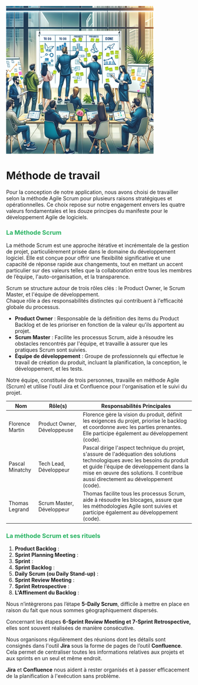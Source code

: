 <img src="../../doc/Assets/Images/Agile-Scrum-methodology.png" alt="Méthode Agile scrum" width="400">

# Méthode de travail

Pour la conception de notre application, nous avons choisi de travailler selon la méthode Agile Scrum pour plusieurs raisons stratégiques et opérationnelles. Ce choix repose sur notre engagement envers les quatre valeurs fondamentales et les douze principes du manifeste pour le développement Agile de logiciels.

### <span style="color: #26B260;">**La Méthode Scrum**</span>

La méthode Scrum est une approche itérative et incrémentale de la gestion de projet, particulièrement prisée dans le domaine du développement logiciel. Elle est conçue pour offrir une flexibilité significative et une capacité de réponse rapide aux changements, tout en mettant un accent particulier sur des valeurs telles que la collaboration entre tous les membres de l’équipe, l'auto-organisation, et la transparence.

Scrum se structure autour de trois rôles clés : le Product Owner, le Scrum Master, et l'équipe de développement.  
Chaque rôle a des responsabilités distinctes qui contribuent à l'efficacité globale du processus.

- **Product Owner** : Responsable de la définition des items du Product Backlog et de les prioriser en fonction de la valeur qu'ils apportent au projet.
- **Scrum Master** : Facilite les processus Scrum, aide à résoudre les obstacles rencontrés par l'équipe, et travaille à assurer que les pratiques Scrum sont suivies.
- **Équipe de développement** : Groupe de professionnels qui effectue le travail de création du produit, incluant la planification, la conception, le développement, et les tests.

Notre équipe, constituée de trois personnes, travaille en méthode Agile (Scrum) et utilise l'outil Jira et Confluence pour l'organisation et le suivi du projet.

| Nom             | Rôle(s)                     | Responsabilités Principales                                                                                                                                                                                                                                   |
| --------------- | --------------------------- | ------------------------------------------------------------------------------------------------------------------------------------------------------------------------------------------------------------------------------------------------------------- |
| Florence Martin | Product Owner, Développeuse | Florence gère la vision du produit, définit les exigences du projet, priorise le backlog et coordonne avec les parties prenantes. Elle participe également au développement (code).                                                                           |
| Pascal Minatchy | Tech Lead, Développeur      | Pascal dirige l'aspect technique du projet, s'assure de l'adéquation des solutions technologiques avec les besoins du produit et guide l'équipe de développement dans la mise en œuvre des solutions. Il contribue aussi directement au développement (code). |
| Thomas Legrand  | Scrum Master, Développeur   | Thomas facilite tous les processus Scrum, aide à résoudre les blocages, assure que les méthodologies Agile sont suivies et participe également au développement (code).                                                                                       |

### <span style="color: #26B260;">**La méthode Scrum et ses rituels**</span>

1. **Product Backlog** :
2. **Sprint Planning Meeting** :
3. **Sprint** :
4. **Sprint Backlog** :
5. **Daily Scrum (ou Daily Stand-up)** :
6. **Sprint Review Meeting** :
7. **Sprint Retrospective** :
8. **L'Affinement du Backlog** :

Nous n’intègrerons pas l’étape **5-Daily Scrum**, difficile à mettre en place en raison du fait que nous sommes géographiquement dispersés.

Concernant les étapes **6-Sprint Review Meeting et 7-Sprint Retrospective,** elles sont souvent réalisées de manière consécutive.

Nous organisons régulièrement des réunions dont les détails sont consignés dans l'outil **Jira** sous la forme de pages de l’outil **Confluence**. Cela permet de centraliser toutes les informations relatives aux projets et aux sprints en un seul et même endroit.

**Jira** et **Confluence** nous aident à rester organisés et à passer efficacement de la planification à l'exécution sans problème.
